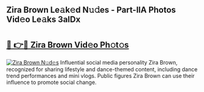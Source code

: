 ## Zira Brown Le𝚊k𝚎d N𝚞𝚍es - Part-IlA Photos Vid𝚎o Le𝚊ks 3aIDx

# <h2><a href="http://fbdr3z7.evod.top/?m=Zira+Brown">🔗 👉🔴 Zira Brown Vid𝚎o Ph𝚘t𝚘s</a></h2>

[![Zira Brown N𝚞d𝚎s](https://i.imgur.com/8V9OHl7.gif)](http://fbdr3z7.evod.top/?m=Zira+Brown)
Influential social media personality Zira Brown, recognized for sharing lifestyle and dance-themed content, including dance trend performances and mini vlogs. Public figures Zira Brown can use their influence to promote social change. 
